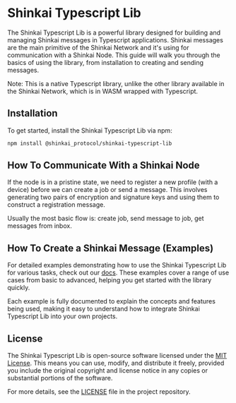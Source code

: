# Shinkai Typescript Lib

The Shinkai Typescript Lib is a powerful library designed for building and managing Shinkai messages in Typescript applications. Shinkai messages are the main primitive of the Shinkai Network and it's using for communication with a Shinkai Node. This guide will walk you through the basics of using the library, from installation to creating and sending messages.

Note: This is a native Typescript library, unlike the other library available in the Shinkai Network, which is in WASM wrapped with Typescript.

## Installation

To get started, install the Shinkai Typescript Lib via npm:

```bash
npm install @shinkai_protocol/shinkai-typescript-lib
```

## How To Communicate With a Shinkai Node

If the node is in a pristine state, we need to register a new profile (with a device) before we can create a job or send a message. This involves generating two pairs of encryption and signature keys and using them to construct a registration message.

Usually the most basic flow is: create job, send message to job, get messages from inbox.

## How To Create a Shinkai Message (Examples)

For detailed examples demonstrating how to use the Shinkai Typescript Lib for various tasks, check out our [docs](docs/README.md). These examples cover a range of use cases from basic to advanced, helping you get started with the library quickly.

Each example is fully documented to explain the concepts and features being used, making it easy to understand how to integrate Shinkai Typescript Lib into your own projects.

## License

The Shinkai Typescript Lib is open-source software licensed under the [MIT License](LICENSE). This means you can use, modify, and distribute it freely, provided you include the original copyright and license notice in any copies or substantial portions of the software.

For more details, see the [LICENSE](LICENSE) file in the project repository.